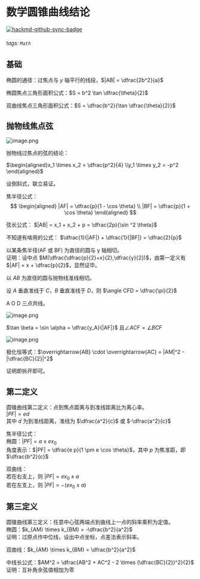 # 数学圆锥曲线结论

[![hackmd-github-sync-badge](https://hackmd.io/xN-Yq1dxS1SgWICk6nYNPg/badge)](https://hackmd.io/xN-Yq1dxS1SgWICk6nYNPg)


###### tags: `Math`

## 基础

椭圆的通径：过焦点与 $y$ 轴平行的线段，$|AB| = \dfrac{2b^2}{a}$

椭圆焦点三角形面积公式：$S = b^2 \tan \dfrac{\theta}{2}$

双曲线焦点三角形面积公式：$S = \dfrac{b^2}{\tan \dfrac{\theta}{2}}$

## 抛物线焦点弦

![image.png](https://b3logfile.com/siyuan/1609132319768/assets/image-20210509215846-di5xi84.png)

抛物线过焦点的弦的结论：

$\begin{aligned}x_1 \times x_2 = \dfrac{p^2}{4} \\y_1 \times y_2 = -p^2 \end{aligned}$

设倒斜式，联立易证。

焦半径公式：
$$
\begin{aligned}
|AF| = \dfrac{p}{1 - \cos \theta} \\
|BF| = \dfrac{p}{1 + \cos \theta}
\end{aligned}
$$

弦长公式：
$|AB| = x_1 + x_2 + p = \dfrac{2p}{\sin ^2 \theta}$

不知道有啥用的公式：
$\dfrac{1}{|AF|} + \dfrac{1}{|BF|} = \dfrac{2}{p}$

以某条焦半径(AF 或 BF) 为直径的圆与 y 轴相切。  
证明：设中点 $M(\dfrac{\dfrac{p}{2}+x}{2},\dfrac{y}{2})$，由第一定义有 $|AF| = x + \dfrac{p}{2}$，显然证毕。

以 $AB$ 为直径的圆与抛物线准线相切。

设 $A$ 垂直准线于 $C$，$B$ 垂直准线于 $D$，则 $\angle CFD = \dfrac{\pi}{2}$

A O D 三点共线。

![image.png](https://b3logfile.com/siyuan/1609132319768/assets/image-20210509214257-2eiczhk.png)

$\tan \beta = \sin \alpha = \dfrac{y_A}{|AF|}$
且$\angle ACF = \angle BCF$

![image.png](https://b3logfile.com/siyuan/1609132319768/assets/image-20210509214554-ihp3xr3.png)

极化恒等式：$\overrightarrow{AB} \cdot \overrightarrow{AC} = |AM|^2 - |\dfrac{BC}{2}|^2$

证明即拆开即可。

## 第二定义

圆锥曲线第二定义：点到焦点距离与到准线距离比为离心率。  
$|PF| = ed$  
其中 $d$ 为到准线距离，准线为 $\dfrac{a^2}{c}$ 或 $-\dfrac{a^2}{c}$

焦半径公式：  
椭圆：$|PF| = a \pm ex_0$  
角度表示：$|PF| = \dfrac{e p}{1 \pm e \cos \theta}$，其中 $p$ 为焦准距，即 $\dfrac{b^2}{c}$

双曲线：  
若在右支上，则 $|PF| = ex_0 \pm a$  
若在左支上，则 $|PF| = -(ex_0 \pm a)$

## 第三定义

圆锥曲线第三定义：任意中心弦两端点到曲线上一点的斜率乘积为定值。  
椭圆：$k_{AM} \times k_{BM} = -\dfrac{b^2}{a^2}$  
证明：过原点作中位线，设出中点坐标，点差法表示斜率。

双曲线：$k_{AM} \times k_{BM} = \dfrac{b^2}{a^2}$

中线长公式：$AM^2 = \dfrac{AB^2 + AC^2 - 2 \times (\dfrac{BC}{2})^2}{2}$  
证明：互补角余弦值相加为零